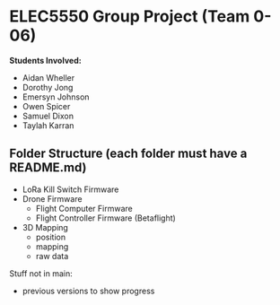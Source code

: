 # ELEC5550 Group Project (Team 0-06)

**Students Involved:**
- Aidan	Wheller
- Dorothy	Jong
- Emersyn Johnson
- Owen Spicer
- Samuel Dixon
- Taylah Karran


## Folder Structure (each folder must have a README.md)
- LoRa Kill Switch Firmware
- Drone Firmware
  - Flight Computer Firmware
  - Flight Controller Firmware (Betaflight)
- 3D Mapping
  - position
  - mapping
  - raw data
 
Stuff not in main:
- previous versions to show progress
